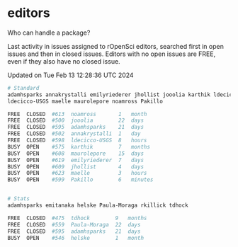 # editors

Who can handle a package?

Last activity in issues assigned to rOpenSci editors, searched first in open
issues and then in closed issues. Editors with no open issues are FREE, even if
they also have no closed issue.


Updated on Tue Feb 13 12:28:36 UTC 2024

```bash
# Standard
adamhsparks annakrystalli emilyriederer jhollist jooolia karthik ldecicco
ldecicco-USGS maelle maurolepore noamross Pakillo

FREE  CLOSED  #613  noamross       1   month
FREE  CLOSED  #500  jooolia        22  days
FREE  CLOSED  #595  adamhsparks    21  days
FREE  CLOSED  #502  annakrystalli  1   day
FREE  CLOSED  #598  ldecicco-USGS  8   hours
BUSY  OPEN    #575  karthik        7   months
BUSY  OPEN    #608  maurolepore    15  days
BUSY  OPEN    #619  emilyriederer  7   days
BUSY  OPEN    #609  jhollist       4   days
BUSY  OPEN    #623  maelle         3   hours
BUSY  OPEN    #599  Pakillo        6   minutes


# Stats
adamhsparks emitanaka helske Paula-Moraga rkillick tdhock

FREE  CLOSED  #475  tdhock        9   months
FREE  CLOSED  #559  Paula-Moraga  22  days
FREE  CLOSED  #595  adamhsparks   21  days
BUSY  OPEN    #546  helske        1   month
```

